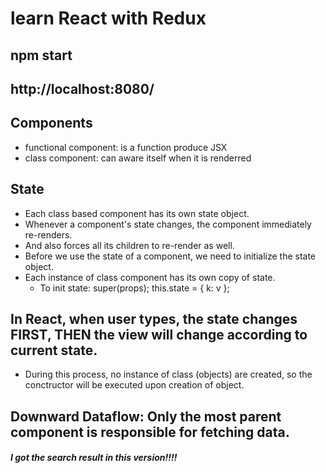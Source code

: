 # learn React with Redux

## npm start
## http://localhost:8080/


## Components
- functional component: is a function produce JSX
- class component: can aware itself when it is renderred

## State
- Each class based component has its own state object.
- Whenever a component's state changes, the component immediately re-renders.
- And also forces all its children to re-render as well.
- Before we use the state of a component, we need to initialize the state object.
- Each instance of class component has its own copy of state.
  - To init state: super(props); this.state = { k: v };

## In React, when user types, the state changes FIRST, THEN the view will change according to current state. 
- During this process, no instance of class (objects) are created, so the conctructor will be executed upon creation of object.

## Downward Dataflow: Only the most parent component is responsible for fetching data.








##### I got the search result in this version!!!!